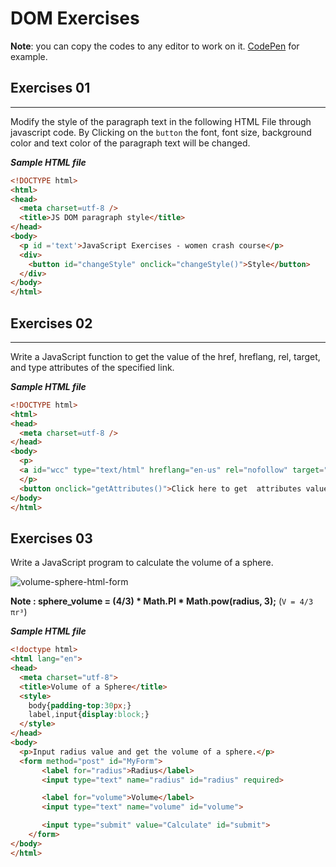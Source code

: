 # DOM Exercises

**Note**: you can copy the codes to any editor to work on it. [CodePen](https://codepen.io/pen/) for example.

## Exercises 01

  ------------
Modify the style of the paragraph text in the following HTML File through javascript code.
By Clicking on the `button` the font, font size, background color and text color of the paragraph text will be changed.

***Sample HTML file***

```html
<!DOCTYPE html>
<html>
<head>
  <meta charset=utf-8 />
  <title>JS DOM paragraph style</title>
</head>
<body>
  <p id ='text'>JavaScript Exercises - women crash course</p>
  <div>
    <button id="changeStyle" onclick="changeStyle()">Style</button>
  </div>
</body>
</html>
```

## Exercises 02

  ------------
Write a JavaScript function to get the value of the href, hreflang, rel, target, and type attributes of the specified link.

***Sample HTML file***

```html
<!DOCTYPE html>
<html>
<head>
  <meta charset=utf-8 />
</head>
<body>
  <p>
  <a id="wcc" type="text/html" hreflang="en-us" rel="nofollow" target="_self" href="https://github.com/gazaskygeeks/women-crash-course">WCC</a>
  </p>
  <button onclick="getAttributes()">Click here to get  attributes value</button>
</body>
</html>
```

## Exercises 03

 Write a JavaScript program to calculate the volume of a sphere.

![volume-sphere-html-form](https://user-images.githubusercontent.com/29041512/80140792-297d3b00-85b1-11ea-923a-edb7c3cdb7e8.png)

**Note : sphere_volume = (4/3) * Math.PI * Math.pow(radius, 3);** (`V = 4/3 πr³`)

***Sample HTML file***

```html
<!doctype html>
<html lang="en">
<head>
  <meta charset="utf-8">
  <title>Volume of a Sphere</title>
  <style>
    body{padding-top:30px;}
    label,input{display:block;}
  </style>
</head>
<body>
  <p>Input radius value and get the volume of a sphere.</p>
  <form method="post" id="MyForm">
       <label for="radius">Radius</label>
       <input type="text" name="radius" id="radius" required>

       <label for="volume">Volume</label>
       <input type="text" name="volume" id="volume">

       <input type="submit" value="Calculate" id="submit">
    </form>
</body>
</html>
```
